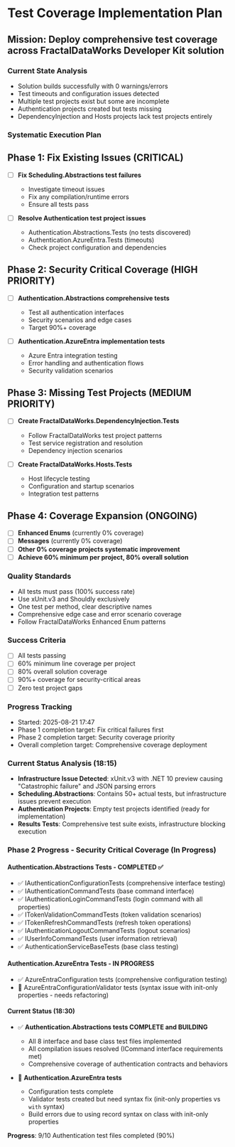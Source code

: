 # Test Coverage Implementation Plan

## Mission: Deploy comprehensive test coverage across FractalDataWorks Developer Kit solution

### Current State Analysis
- Solution builds successfully with 0 warnings/errors
- Test timeouts and configuration issues detected
- Multiple test projects exist but some are incomplete
- Authentication projects created but tests missing
- DependencyInjection and Hosts projects lack test projects entirely

### Systematic Execution Plan

## Phase 1: Fix Existing Issues (CRITICAL)
- [ ] **Fix Scheduling.Abstractions test failures** 
  - Investigate timeout issues
  - Fix any compilation/runtime errors
  - Ensure all tests pass
  
- [ ] **Resolve Authentication test project issues**
  - Authentication.Abstractions.Tests (no tests discovered)  
  - Authentication.AzureEntra.Tests (timeouts)
  - Check project configuration and dependencies

## Phase 2: Security Critical Coverage (HIGH PRIORITY)
- [ ] **Authentication.Abstractions comprehensive tests**
  - Test all authentication interfaces
  - Security scenarios and edge cases
  - Target 90%+ coverage
  
- [ ] **Authentication.AzureEntra implementation tests**
  - Azure Entra integration testing
  - Error handling and authentication flows
  - Security validation scenarios

## Phase 3: Missing Test Projects (MEDIUM PRIORITY)
- [ ] **Create FractalDataWorks.DependencyInjection.Tests**
  - Follow FractalDataWorks test project patterns
  - Test service registration and resolution
  - Dependency injection scenarios
  
- [ ] **Create FractalDataWorks.Hosts.Tests**  
  - Host lifecycle testing
  - Configuration and startup scenarios
  - Integration test patterns

## Phase 4: Coverage Expansion (ONGOING)
- [ ] **Enhanced Enums** (currently 0% coverage)
- [ ] **Messages** (currently 0% coverage)  
- [ ] **Other 0% coverage projects systematic improvement**
- [ ] **Achieve 60% minimum per project, 80% overall solution**

### Quality Standards
- All tests must pass (100% success rate)
- Use xUnit.v3 and Shouldly exclusively
- One test per method, clear descriptive names
- Comprehensive edge case and error scenario coverage
- Follow FractalDataWorks Enhanced Enum patterns

### Success Criteria
- [ ] All tests passing
- [ ] 60% minimum line coverage per project
- [ ] 80% overall solution coverage
- [ ] 90%+ coverage for security-critical areas
- [ ] Zero test project gaps

### Progress Tracking
- Started: 2025-08-21 17:47
- Phase 1 completion target: Fix critical failures first
- Phase 2 completion target: Security coverage priority
- Overall completion target: Comprehensive coverage deployment

### Current Status Analysis (18:15)
- **Infrastructure Issue Detected**: xUnit.v3 with .NET 10 preview causing "Catastrophic failure" and JSON parsing errors
- **Scheduling.Abstractions**: Contains 50+ actual tests, but infrastructure issues prevent execution
- **Authentication Projects**: Empty test projects identified (ready for implementation)
- **Results Tests**: Comprehensive test suite exists, infrastructure blocking execution

### Phase 2 Progress - Security Critical Coverage (In Progress)
#### Authentication.Abstractions Tests - COMPLETED ✅
- ✅ IAuthenticationConfigurationTests (comprehensive interface testing)
- ✅ IAuthenticationCommandTests (base command interface)
- ✅ IAuthenticationLoginCommandTests (login command with all properties)
- ✅ ITokenValidationCommandTests (token validation scenarios)
- ✅ ITokenRefreshCommandTests (refresh token operations)
- ✅ IAuthenticationLogoutCommandTests (logout scenarios)
- ✅ IUserInfoCommandTests (user information retrieval)
- ✅ AuthenticationServiceBaseTests (base class testing)

#### Authentication.AzureEntra Tests - IN PROGRESS  
- ✅ AzureEntraConfiguration tests (comprehensive configuration testing)
- 🔄 AzureEntraConfigurationValidator tests (syntax issue with init-only properties - needs refactoring)

#### Current Status (18:30)
- ✅ **Authentication.Abstractions tests COMPLETE and BUILDING** 
  - All 8 interface and base class test files implemented
  - All compilation issues resolved (ICommand interface requirements met)
  - Comprehensive coverage of authentication contracts and behaviors
  
- 🔄 **Authentication.AzureEntra tests** 
  - Configuration tests complete
  - Validator tests created but need syntax fix (init-only properties vs `with` syntax)
  - Build errors due to using record syntax on class with init-only properties

**Progress**: 9/10 Authentication test files completed (90%)